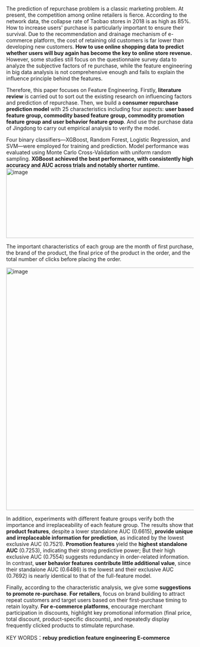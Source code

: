 The prediction of repurchase problem is a classic marketing problem. At present, the competition among online retailers is fierce. According to the network data, the collapse rate of Taobao stores in 2018 is as high as 85%. 
How to increase users' purchase is particularly important to ensure their survival. Due to the recommendation and drainage mechanism of e-commerce platform, the cost of retaining old customers is far lower than developing new customers. 
**How to use online shopping data to predict whether users will buy again has become the key to online store revenue.** However, some studies still focus on the questionnaire survey data to analyze the subjective factors of re purchase, 
while the feature engineering in big data analysis is not comprehensive enough and fails to explain the influence principle behind the features. 

Therefore, this paper focuses on Feature Engineering. Firstly, **literature review** is carried out to sort out the existing research on influencing factors and prediction of repurchase. 
Then, we build a **consumer repurchase prediction model** with 25 characteristics including four aspects: **user based feature group, commodity based feature group, commodity promotion feature group and user behavior feature group**. 
And use the purchase data of Jingdong to carry out empirical analysis to verify the model. 

Four binary classifiers—XGBoost, Random Forest, Logistic Regression, and SVM—were employed for training and prediction.
Model performance was evaluated using Monte Carlo Cross-Validation with uniform random sampling. **XGBoost achieved the best performance, with consistently high accuracy and AUC across trials and notably shorter runtime.**
<img width="641" height="187" alt="image" src="https://github.com/user-attachments/assets/ea5d58d7-4aef-47e6-906a-3f8af5d8be15" />

The important characteristics of each group are the month of first purchase, the brand of the product, the final price of the product in the order, and the total number of clicks before placing the order. 

<img width="650"  alt="image" src="https://github.com/user-attachments/assets/f79b6807-7699-4ae3-a520-06465c0fee69" />

In addition, experiments with different feature groups verify both the importance and irreplaceability of each feature group. 
The results show that **product features**, despite a lower standalone AUC (0.6615), **provide unique and irreplaceable information for prediction**, as indicated by the lowest exclusive AUC (0.7521). 
**Promotion features** yield the **highest standalone AUC** (0.7253), indicating their strong predictive power; But their high exclusive AUC (0.7554) suggests redundancy in order-related information. 
In contrast, **user behavior features** **contribute little additional value**, since their standalone AUC (0.6486) is the lowest and their exclusive AUC (0.7692) is nearly identical to that of the full-feature model.

Finally, according to the characteristic analysis, we give some **suggestions to promote re-purchase**. 
**For retailers**, focus on brand building to attract repeat customers and target users based on their first-purchase timing to retain loyalty. 
**For e-commerce platforms**, encourage merchant participation in discounts, highlight key promotional information (final price, total discount, product-specific discounts), and repeatedly display frequently clicked products to stimulate repurchase.

KEY WORDS：**rebuy prediction  feature engineering  E-commerce**
